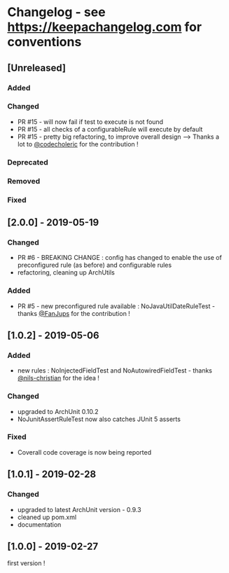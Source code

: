 # Changelog - see https://keepachangelog.com for conventions

## [Unreleased]

### Added

### Changed
- PR #15 - will now fail if test to execute is not found
- PR #15 - all checks of a configurableRule will execute by default
- PR #15 - pretty big refactoring, to improve overall design
--> Thanks a lot to [@codecholeric](https://github.com/codecholeric) for the contribution ! 

### Deprecated

### Removed

### Fixed

## [2.0.0] - 2019-05-19

### Changed
- PR #6 - BREAKING CHANGE : config has changed to enable the use of preconfigured rule (as before) and configurable rules 
- refactoring, cleaning up ArchUtils

### Added
- PR #5 - new preconfigured rule available : NoJavaUtilDateRuleTest - thanks [@FanJups](https://github.com/FanJups) for the contribution ! 


## [1.0.2] - 2019-05-06

### Added
- new rules : NoInjectedFieldTest and NoAutowiredFieldTest - thanks [@nils-christian](https://github.com/nils-christian) for the idea !

### Changed
- upgraded to ArchUnit 0.10.2
- NoJunitAssertRuleTest now also catches JUnit 5 asserts

### Fixed
- Coverall code coverage is now being reported

## [1.0.1] - 2019-02-28

### Changed
- upgraded to latest ArchUnit version - 0.9.3
- cleaned up pom.xml
- documentation

## [1.0.0] - 2019-02-27

first version !
